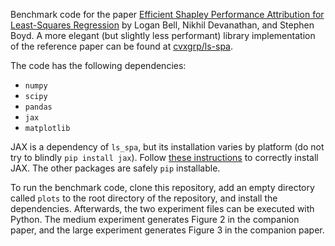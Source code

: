 Benchmark code for the paper [Efficient Shapley Performance Attribution for Least-Squares
Regression](https://web.stanford.edu/~boyd/papers/ls_shapley.html) by Logan Bell,
Nikhil Devanathan, and Stephen Boyd. A more elegant (but slightly less performant) library 
implementation of the reference paper can be found at 
[cvxgrp/ls-spa](https://web.stanford.edu/~boyd/papers/ls_shapley.html).

The code has the following dependencies:
- `numpy`
- `scipy`
- `pandas`
- `jax`
- `matplotlib`

JAX is a dependency of `ls_spa`, but its installation varies by platform (do not try to 
blindly `pip install jax`). Follow 
[these instructions](https://github.com/google/jax#installation) to correctly install JAX.
The other packages are safely `pip` installable.

To run the benchmark code, clone this repository, add an empty directory called `plots`
to the root directory of the repository, and install the dependencies. Afterwards, the 
two experiment files can be executed with Python. The medium experiment generates Figure 2
in the companion paper, and the large experiment generates Figure 3 in the companion paper.
